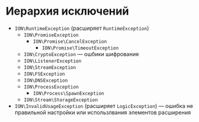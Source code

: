 Иерархия исключений
=====

* `ION\RuntimeException` (расширяет `RuntimeException`)
    * `ION\PromiseException` 
        * `ION\Promise\CancelException`
            * `ION\Promise\TimeoutException`
    * `ION\CryptoException` — ошбики шифрования
    * `ION\ListenerException`
    * `ION\StreamException`
    * `ION\FSException`
    * `ION\DNSException`
    * `ION\ProcessException`
        * `ION\Process\SpawnException`
    * `ION\Stream\StorageException`
* `ION\InvalidUsageException` (расширяет `LogicException`) — ошибка не правильной настройки или использлвания элементов расширения